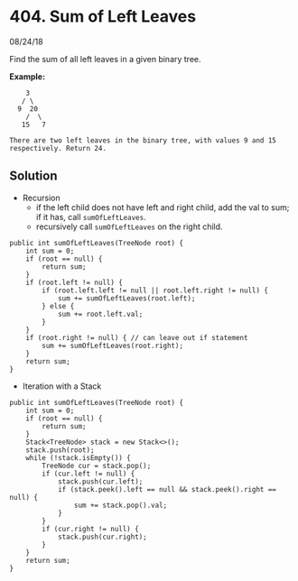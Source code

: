 # 404. Sum of Left Leaves
08/24/18

Find the sum of all left leaves in a given binary tree.

**Example:**
```
    3
   / \
  9  20
    /  \
   15   7

There are two left leaves in the binary tree, with values 9 and 15 respectively. Return 24.
```

## Solution
* Recursion
  - if the left child does not have left and right child, add the val to sum; if it has, call ```sumOfLeftLeaves```.
  - recursively call ```sumOfLeftLeaves``` on the right child.
```
public int sumOfLeftLeaves(TreeNode root) {
    int sum = 0;
    if (root == null) {
        return sum;
    }
    if (root.left != null) {
        if (root.left.left != null || root.left.right != null) {
            sum += sumOfLeftLeaves(root.left);
        } else {
            sum += root.left.val;   
        }
    }
    if (root.right != null) { // can leave out if statement
        sum += sumOfLeftLeaves(root.right);
    }
    return sum;
}
```
* Iteration with a Stack
```
public int sumOfLeftLeaves(TreeNode root) {
    int sum = 0;
    if (root == null) {
        return sum;
    }
    Stack<TreeNode> stack = new Stack<>();
    stack.push(root);
    while (!stack.isEmpty()) {
        TreeNode cur = stack.pop();
        if (cur.left != null) {
            stack.push(cur.left);
            if (stack.peek().left == null && stack.peek().right == null) {
                sum += stack.pop().val;
            }
        }
        if (cur.right != null) {
            stack.push(cur.right);
        }
    }
    return sum;
}
```
